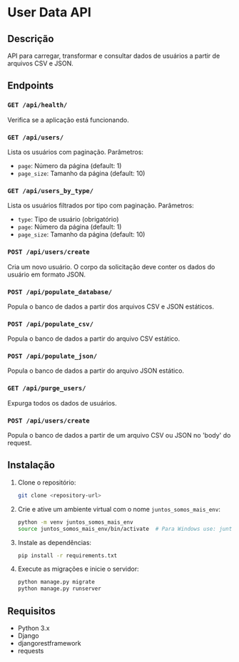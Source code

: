 # User Data API

## Descrição

API para carregar, transformar e consultar dados de usuários a partir de arquivos CSV e JSON.

## Endpoints

### `GET /api/health/`

Verifica se a aplicação está funcionando.

### `GET /api/users/`

Lista os usuários com paginação. Parâmetros:
- `page`: Número da página (default: 1)
- `page_size`: Tamanho da página (default: 10)

### `GET /api/users_by_type/`

Lista os usuários filtrados por tipo com paginação. Parâmetros:
- `type`: Tipo de usuário (obrigatório)
- `page`: Número da página (default: 1)
- `page_size`: Tamanho da página (default: 10)

### `POST /api/users/create`

Cria um novo usuário. O corpo da solicitação deve conter os dados do usuário em formato JSON.

### `POST /api/populate_database/`

Popula o banco de dados a partir dos arquivos CSV e JSON estáticos.

### `POST /api/populate_csv/`

Popula o banco de dados a partir do arquivo CSV estático.

### `POST /api/populate_json/`

Popula o banco de dados a partir do arquivo JSON estático.

### `GET /api/purge_users/`

Expurga todos os dados de usuários.

### `POST /api/users/create`

Popula o banco de dados a partir de um arquivo CSV ou JSON no 'body' do request.

## Instalação

1. Clone o repositório:
    ```bash
    git clone <repository-url>
    ```
2. Crie e ative um ambiente virtual com o nome `juntos_somos_mais_env`:
    ```bash
    python -m venv juntos_somos_mais_env
    source juntos_somos_mais_env/bin/activate  # Para Windows use: juntos_somos_mais_env\Scripts\activate
    ```
3. Instale as dependências:
    ```bash
    pip install -r requirements.txt
    ```
4. Execute as migrações e inicie o servidor:
    ```bash
    python manage.py migrate
    python manage.py runserver
    ```

## Requisitos

- Python 3.x
- Django
- djangorestframework
- requests
